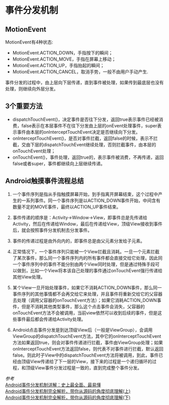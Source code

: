 # 事件分发机制

## MotionEvent

MotionEvent有4种状态:
- MotionEvent.ACTION_DOWN，手指按下的瞬间；
- MotionEvent.ACTION_MOVE，手指在屏幕上移动；
- MotionEvent.ACTION_UP，手指抬起的瞬间；
- MotionEvent.ACTION_CANCEL，取消手势，一般不由用户手动产生.

事件分发的过程中，由上层向下层传递，直到事件被处理，如果传到最底层也没有处理，则继续向外层分发。

## 3个重要方法

- dispatchTouchEvent()，决定事件是否往下分发，返回true表示事件已经被消费，false表示在本层事件不在往下分发由上层的onEvent处理事件，super表示事件由本层的onInterceptTouchEvent决定是否继续向下分发。
- onInterceptTouchEvent()，是否对事件拦截，返回false的时候，表示不拦截，交由下层的dispatchTouchEvent继续处理，否则拦截事件，由本层的onTouchEvent处理；
- onTouchEvent()，事件处理，返回true的，表示事件被消费，不再传递，返回false或者super，事件都继续向上层继续传递。


## Android触摸事件流程总结

1. 一个事件序列是指从手指触摸屏幕开始，到手指离开屏幕结束，这个过程中产生的一系列事件。同一个事件序列是以ACTION_DOWN事件开始，中间含有数量不定的MOVE事件，最终以ACTION_UP事件结束。

2. 事件传递的顺序是：Activity->Window->View，即事件总是先传递给Activity，然后在传递给Window，最后在传递给View，顶级View接收到事件后，就会按照事件分发机制去分发事件。

3. 事件的传递过程是由外向内的，即事件总是由父元素分发给子元素。

4. 正常情况下，一个事件序列只能被一个View拦截且消耗。一旦一个元素拦截了某次事件，那么同一个事件序列内的所有事件都会直接交给它处理，因此同一个事件序列中的事件不能分别由两个View同时处理，但是通过特殊手段可以做到，比如一个View将本该自己处理的事件通过onTouchEvent强行传递给其他View处理。

5. 某个View一旦开始处理事件，如果它不消耗ACTION_DOWN事件，那么同一事件序列的其他事情都不会再交给它来处理，并且事件将重新交给它的父容器去处理（调用父容器的onTouchEvent方法）；如果它消耗ACTION_DOWN事件，但是不消耗其他类型事件，那么这个点击事件会消失，父容器的onTouchEvent方法不会被调用，当前view依然可以收到后续的事件，但是这些事件最后都会传递给Activity处理。

6. Android点击事件分发是到达顶级View后（一般是ViewGroup），会调用ViewGroup的dispatchTouchEvent方法，其中它的onInterceptTouchEvent方法如果返回true，则会对事件传递进行拦截，事件由ViewGroup处理；如果onInterceptTouchEvent方法返回false，则代表不对事件进行拦截，默认返回false。则此时子View中的dispatchTouchEvent方法将被调用，到此，事件已经由顶级View传递给了下一层的View，接下来的过程是一个递归循环的过程，和顶级View事件分发过程是一致的，直到完成整个事件分发。

*参考*</br>
[Android事件分发机制详解：史上最全面、最易懂](http://blog.csdn.net/carson_ho/article/details/54136311)</br>
[ Android事件分发机制完全解析，带你从源码的角度彻底理解(上)](http://blog.csdn.net/guolin_blog/article/details/9097463)</br>
[ Android事件分发机制完全解析，带你从源码的角度彻底理解(下)](http://blog.csdn.net/guolin_blog/article/details/9153747)</br>
